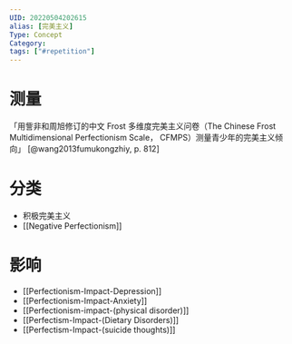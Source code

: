 ```yaml
---
UID: 20220504202615
alias: [完美主义]
Type: Concept
Category: 
tags: ["#repetition"]
---
```


# 测量

「用訾非和周旭修订的中文 Frost 多维度完美主义问卷（The Chinese Frost Multidimensional Perfectionism Scale， CFMPS）测量青少年的完美主义倾向」 [@wang2013fumukongzhiy, p. 812]

# 分类

- 积极完美主义
- [[Negative Perfectionism]]

# 影响

- [[Perfectionism-Impact-Depression]]
- [[Perfectionism-Impact-Anxiety]]
- [[Perfectionism-impact-(physical disorder)]]
- [[Perfectism-Impact-(Dietary Disorders)]]
- [[Perfectism-Impact-(suicide thoughts)]]
